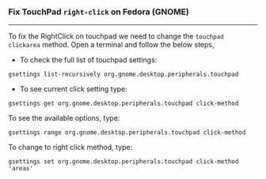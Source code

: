 ### Fix TouchPad `right-click` on Fedora (GNOME)
---
To fix the RightClick on touchpad we need to change the `touchpad clickarea` method. Open a terminal and follow the below steps,

- To check the full list of touchpad settings:
```
gsettings list-recursively org.gnome.desktop.peripherals.touchpad
```
- To see current click setting type:
```
gsettings get org.gnome.desktop.peripherals.touchpad click-method
```
To see the available options, type:
```
gsettings range org.gnome.desktop.peripherals.touchpad click-method
```
To change to right click method, type:
```
gsettings set org.gnome.desktop.peripherals.touchpad click-method 'areas'
```